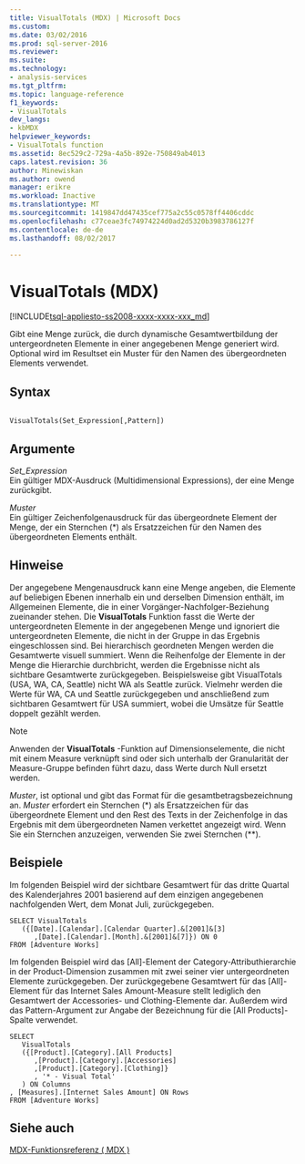 ```yaml
---
title: VisualTotals (MDX) | Microsoft Docs
ms.custom: 
ms.date: 03/02/2016
ms.prod: sql-server-2016
ms.reviewer: 
ms.suite: 
ms.technology:
- analysis-services
ms.tgt_pltfrm: 
ms.topic: language-reference
f1_keywords:
- VisualTotals
dev_langs:
- kbMDX
helpviewer_keywords:
- VisualTotals function
ms.assetid: 8ec529c2-729a-4a5b-892e-750849ab4013
caps.latest.revision: 36
author: Minewiskan
ms.author: owend
manager: erikre
ms.workload: Inactive
ms.translationtype: MT
ms.sourcegitcommit: 1419847dd47435cef775a2c55c0578ff4406cddc
ms.openlocfilehash: c77ceae3fc74974224d0ad2d5320b3983786127f
ms.contentlocale: de-de
ms.lasthandoff: 08/02/2017

---
```

# <a name="visualtotals-mdx"></a>VisualTotals (MDX)
[!INCLUDE[tsql-appliesto-ss2008-xxxx-xxxx-xxx_md](../includes/tsql-appliesto-ss2008-xxxx-xxxx-xxx-md.md)]

  Gibt eine Menge zurück, die durch dynamische Gesamtwertbildung der untergeordneten Elemente in einer angegebenen Menge generiert wird. Optional wird im Resultset ein Muster für den Namen des übergeordneten Elements verwendet.  
  
## <a name="syntax"></a>Syntax  
  
```  
  
VisualTotals(Set_Expression[,Pattern])  
```  
  
## <a name="arguments"></a>Argumente  
 *Set_Expression*  
 Ein gültiger MDX-Ausdruck (Multidimensional Expressions), der eine Menge zurückgibt.  
  
 *Muster*  
 Ein gültiger Zeichenfolgenausdruck für das übergeordnete Element der Menge, der ein Sternchen (*) als Ersatzzeichen für den Namen des übergeordneten Elements enthält.  
  
## <a name="remarks"></a>Hinweise  
 Der angegebene Mengenausdruck kann eine Menge angeben, die Elemente auf beliebigen Ebenen innerhalb ein und derselben Dimension enthält, im Allgemeinen Elemente, die in einer Vorgänger-Nachfolger-Beziehung zueinander stehen. Die **VisualTotals** Funktion fasst die Werte der untergeordneten Elemente in der angegebenen Menge und ignoriert die untergeordneten Elemente, die nicht in der Gruppe in das Ergebnis eingeschlossen sind. Bei hierarchisch geordneten Mengen werden die Gesamtwerte visuell summiert. Wenn die Reihenfolge der Elemente in der Menge die Hierarchie durchbricht, werden die Ergebnisse nicht als sichtbare Gesamtwerte zurückgegeben. Beispielsweise gibt VisualTotals (USA, WA, CA, Seattle) nicht WA als Seattle zurück. Vielmehr werden die Werte für WA, CA und Seattle zurückgegeben und anschließend zum sichtbaren Gesamtwert für USA summiert, wobei die Umsätze für Seattle doppelt gezählt werden.  
  
> [!NOTE]  
>  Anwenden der **VisualTotals** -Funktion auf Dimensionselemente, die nicht mit einem Measure verknüpft sind oder sich unterhalb der Granularität der Measure-Gruppe befinden führt dazu, dass Werte durch Null ersetzt werden.  
  
 *Muster*, ist optional und gibt das Format für die gesamtbetragsbezeichnung an. *Muster* erfordert ein Sternchen (*) als Ersatzzeichen für das übergeordnete Element und den Rest des Texts in der Zeichenfolge in das Ergebnis mit dem übergeordneten Namen verkettet angezeigt wird. Wenn Sie ein Sternchen anzuzeigen, verwenden Sie zwei Sternchen (\*\*).  
  
## <a name="examples"></a>Beispiele  
 Im folgenden Beispiel wird der sichtbare Gesamtwert für das dritte Quartal des Kalenderjahres 2001 basierend auf dem einzigen angegebenen nachfolgenden Wert, dem Monat Juli, zurückgegeben.  
  
```  
SELECT VisualTotals  
   ({[Date].[Calendar].[Calendar Quarter].&[2001]&[3]  
      ,[Date].[Calendar].[Month].&[2001]&[7]}) ON 0  
FROM [Adventure Works]  
```  
  
 Im folgenden Beispiel wird das [All]-Element der Category-Attributhierarchie in der Product-Dimension zusammen mit zwei seiner vier untergeordneten Elemente zurückgegeben. Der zurückgegebene Gesamtwert für das [All]-Element für das Internet Sales Amount-Measure stellt lediglich den Gesamtwert der Accessories- und Clothing-Elemente dar. Außerdem wird das Pattern-Argument zur Angabe der Bezeichnung für die [All Products]-Spalte verwendet.  
  
```  
SELECT  
   VisualTotals  
   ({[Product].[Category].[All Products]  
      ,[Product].[Category].[Accessories]  
      ,[Product].[Category].[Clothing]}  
      , '* - Visual Total'  
   ) ON Columns  
, [Measures].[Internet Sales Amount] ON Rows  
FROM [Adventure Works]  
```  
  
## <a name="see-also"></a>Siehe auch  
 [MDX-Funktionsreferenz &#40; MDX &#41;](../mdx/mdx-function-reference-mdx.md)  
  
  

